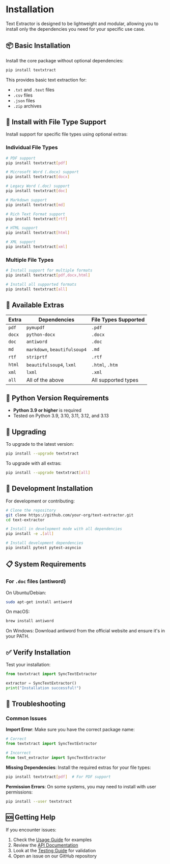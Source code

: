# Installation

Text Extractor is designed to be lightweight and modular, allowing you to install only the dependencies you need for your specific use case.

## 📦 Basic Installation

Install the core package without optional dependencies:

```bash
pip install textxtract
```

This provides basic text extraction for:
- `.txt` and `.text` files
- `.csv` files  
- `.json` files
- `.zip` archives

## 🎯 Install with File Type Support

Install support for specific file types using optional extras:

### Individual File Types

```bash
# PDF support
pip install textxtract[pdf]

# Microsoft Word (.docx) support
pip install textxtract[docx]

# Legacy Word (.doc) support
pip install textxtract[doc]

# Markdown support
pip install textxtract[md]

# Rich Text Format support
pip install textxtract[rtf]

# HTML support
pip install textxtract[html]

# XML support
pip install textxtract[xml]
```

### Multiple File Types

```bash
# Install support for multiple formats
pip install textxtract[pdf,docx,html]

# Install all supported formats
pip install textxtract[all]
```

## 🔧 Available Extras

| Extra | Dependencies | File Types Supported |
|-------|-------------|---------------------|
| `pdf` | `pymupdf` | `.pdf` |
| `docx` | `python-docx` | `.docx` |
| `doc` | `antiword` | `.doc` |
| `md` | `markdown`, `beautifulsoup4` | `.md` |
| `rtf` | `striprtf` | `.rtf` |
| `html` | `beautifulsoup4`, `lxml` | `.html`, `.htm` |
| `xml` | `lxml` | `.xml` |
| `all` | All of the above | All supported types |

## 🐍 Python Version Requirements

- **Python 3.9 or higher** is required
- Tested on Python 3.9, 3.10, 3.11, 3.12, and 3.13

## 🔄 Upgrading

To upgrade to the latest version:

```bash
pip install --upgrade textxtract
```

To upgrade with all extras:

```bash
pip install --upgrade textxtract[all]
```

## 🚀 Development Installation

For development or contributing:

```bash
# Clone the repository
git clone https://github.com/your-org/text-extractor.git
cd text-extractor

# Install in development mode with all dependencies
pip install -e .[all]

# Install development dependencies
pip install pytest pytest-asyncio
```

## 📋 System Requirements

### For `.doc` files (antiword)
On Ubuntu/Debian:
```bash
sudo apt-get install antiword
```

On macOS:
```bash
brew install antiword
```

On Windows:
Download antiword from the official website and ensure it's in your PATH.

## ✅ Verify Installation

Test your installation:

```python
from textxtract import SyncTextExtractor

extractor = SyncTextExtractor()
print("Installation successful!")
```

## 🐛 Troubleshooting

### Common Issues

**Import Error**: Make sure you have the correct package name:
```python
# Correct
from textxtract import SyncTextExtractor

# Incorrect
from text_extractor import SyncTextExtractor
```

**Missing Dependencies**: Install the required extras for your file types:
```bash
pip install textxtract[pdf]  # For PDF support
```

**Permission Errors**: On some systems, you may need to install with user permissions:
```bash
pip install --user textxtract
```

## 🆘 Getting Help

If you encounter issues:

1. Check the [Usage Guide](usage.md) for examples
2. Review the [API Documentation](api.md)
3. Look at the [Testing Guide](testing.md) for validation
4. Open an issue on our GitHub repository